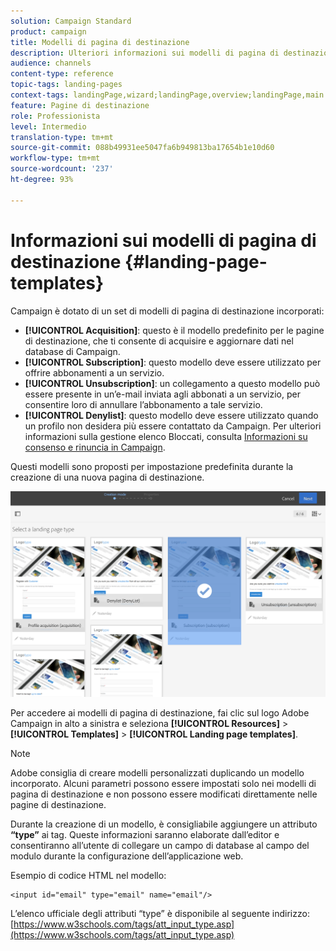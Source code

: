 ```yaml
---
solution: Campaign Standard
product: campaign
title: Modelli di pagina di destinazione
description: Ulteriori informazioni sui modelli di pagina di destinazione.
audience: channels
content-type: reference
topic-tags: landing-pages
context-tags: landingPage,wizard;landingPage,overview;landingPage,main
feature: Pagine di destinazione
role: Professionista
level: Intermedio
translation-type: tm+mt
source-git-commit: 088b49931ee5047fa6b949813ba17654b1e10d60
workflow-type: tm+mt
source-wordcount: '237'
ht-degree: 93%

---
```



# Informazioni sui modelli di pagina di destinazione {#landing-page-templates}

Campaign è dotato di un set di modelli di pagina di destinazione incorporati:

* **[!UICONTROL Acquisition]**: questo è il modello predefinito per le pagine di destinazione, che ti consente di acquisire e aggiornare dati nel database di Campaign.
* **[!UICONTROL Subscription]**: questo modello deve essere utilizzato per offrire abbonamenti a un servizio.
* **[!UICONTROL Unsubscription]**: un collegamento a questo modello può essere presente in un’e-mail inviata agli abbonati a un servizio, per consentire loro di annullare l’abbonamento a tale servizio.
* **[!UICONTROL Denylist]**: questo modello deve essere utilizzato quando un profilo non desidera più essere contattato da Campaign. Per ulteriori informazioni sulla gestione elenco Bloccati, consulta [Informazioni su consenso e rinuncia in Campaign](../../audiences/using/about-opt-in-and-opt-out-in-campaign.md).

Questi modelli sono proposti per impostazione predefinita durante la creazione di una nuova pagina di destinazione.

![](assets/lp_creation_1.png)

Per accedere ai modelli di pagina di destinazione, fai clic sul logo Adobe Campaign in alto a sinistra e seleziona **[!UICONTROL Resources]** > **[!UICONTROL Templates]** > **[!UICONTROL Landing page templates]**.

>[!NOTE]
>
>Adobe consiglia di creare modelli personalizzati duplicando un modello incorporato. Alcuni parametri possono essere impostati solo nei modelli di pagina di destinazione e non possono essere modificati direttamente nelle pagine di destinazione.

Durante la creazione di un modello, è consigliabile aggiungere un attributo **“type”** ai tag. Queste informazioni saranno elaborate dall’editor e consentiranno all’utente di collegare un campo di database al campo del modulo durante la configurazione dell’applicazione web.

Esempio di codice HTML nel modello:

```
<input id="email" type="email" name="email"/>
```

L’elenco ufficiale degli attributi “type” è disponibile al seguente indirizzo: [https://www.w3schools.com/tags/att_input_type.asp](https://www.w3schools.com/tags/att_input_type.asp)

